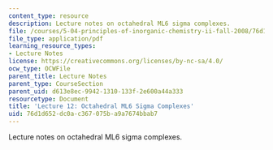 ```yaml
---
content_type: resource
description: Lecture notes on octahedral ML6 sigma complexes.
file: /courses/5-04-principles-of-inorganic-chemistry-ii-fall-2008/76d1d652dc0ac367075ba9a7674bbab7_Lecture_12.pdf
file_type: application/pdf
learning_resource_types:
- Lecture Notes
license: https://creativecommons.org/licenses/by-nc-sa/4.0/
ocw_type: OCWFile
parent_title: Lecture Notes
parent_type: CourseSection
parent_uid: d613e8ec-9942-1310-133f-2e600a44a333
resourcetype: Document
title: 'Lecture 12: Octahedral ML6 Sigma Complexes'
uid: 76d1d652-dc0a-c367-075b-a9a7674bbab7
---
```

Lecture notes on octahedral ML6 sigma complexes.